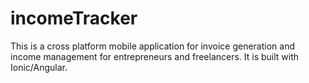 # incomeTracker
This is a cross platform mobile application for invoice generation and income management for entrepreneurs and freelancers. It is built with Ionic/Angular.
